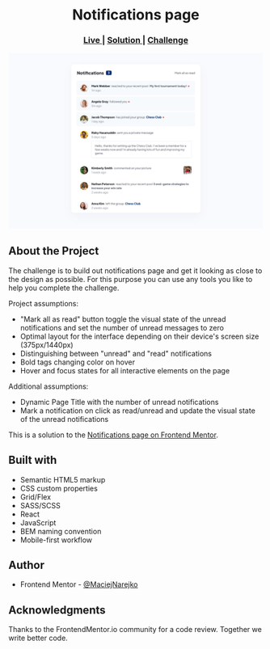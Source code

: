 <h1 align="center">Notifications page</h1>

<div align="center">
  <h3>
    <a href="https://maciejnarejko.github.io/notifications-page/">
      Live
    </a>
    | 
    <a href="#">
      Solution
    </a>
    | 
    <a href="https://www.frontendmentor.io/challenges/notifications-page-DqK5QAmKbC">
      Challenge
    </a>
  </h3>
</div>

<img src="./public/project-preview.jpg"></img>

## About the Project

The challenge is to build out notifications page and get it looking as close to the design as possible. For this purpose you can use any tools you like to help you complete the challenge.

Project assumptions:

- "Mark all as read" button toggle the visual state of the unread notifications and set the number of unread messages to zero
- Optimal layout for the interface depending on their device's screen size (375px/1440px)
- Distinguishing between "unread" and "read" notifications
- Bold tags changing color on hover
- Hover and focus states for all interactive elements on the page

Additional assumptions:

- Dynamic Page Title with the number of unread notifications
- Mark a notification on click as read/unread and update the visual state of the unread notifications

This is a solution to the [Notifications page on Frontend Mentor](https://www.frontendmentor.io/challenges/notifications-page-DqK5QAmKbC).

## Built with

- Semantic HTML5 markup
- CSS custom properties
- Grid/Flex
- SASS/SCSS
- React
- JavaScript
- BEM naming convention
- Mobile-first workflow

## Author

- Frontend Mentor - <a href="https://www.frontendmentor.io/profile/MaciejNarejko">@MaciejNarejko</a>

## Acknowledgments

Thanks to the FrontendMentor.io community for a code review.
Together we write better code.
